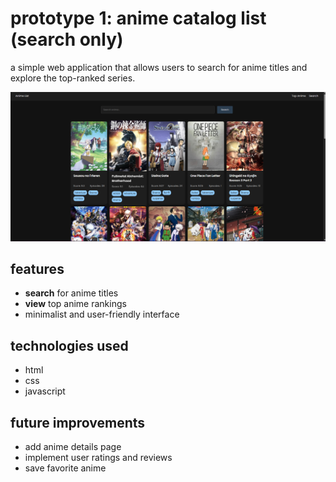 <h1>prototype 1: anime catalog list (search only)</h1>
<p>a simple web application that allows users to search for anime titles and explore the top-ranked series.</p>
<img src="Screenshot 2025-04-19 212944.png"></img>

<h2>features</h2>
<ul>
    <li><strong>search</strong> for anime titles</li>
    <li><strong>view</strong> top anime rankings</li>
    <li>minimalist and user-friendly interface</li>
</ul>

<h2>technologies used</h2>
<ul>
    <li>html</li>
    <li>css</li>
    <li>javascript</li>
</ul>

<h2>future improvements</h2>
<ul>
    <li>add anime details page</li>
    <li>implement user ratings and reviews</li>
    <li>save favorite anime</li>
</ul>

